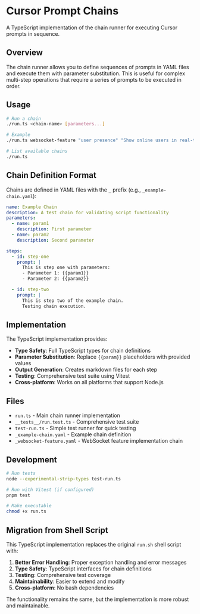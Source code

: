 # Cursor Prompt Chains

A TypeScript implementation of the chain runner for executing Cursor prompts in sequence.

## Overview

The chain runner allows you to define sequences of prompts in YAML files and execute them with parameter substitution. This is useful for complex multi-step operations that require a series of prompts to be executed in order.

## Usage

```bash
# Run a chain
./run.ts <chain-name> [parameters...]

# Example
./run.ts websocket-feature "user presence" "Show online users in real-time"

# List available chains
./run.ts
```

## Chain Definition Format

Chains are defined in YAML files with the `_` prefix (e.g., `_example-chain.yaml`):

```yaml
name: Example Chain
description: A test chain for validating script functionality
parameters:
  - name: param1
    description: First parameter
  - name: param2
    description: Second parameter

steps:
  - id: step-one
    prompt: |
      This is step one with parameters:
      - Parameter 1: {{param1}}
      - Parameter 2: {{param2}}

  - id: step-two
    prompt: |
      This is step two of the example chain.
      Testing chain execution.
```

## Implementation

The TypeScript implementation provides:

- **Type Safety**: Full TypeScript types for chain definitions
- **Parameter Substitution**: Replace `{{param}}` placeholders with provided values
- **Output Generation**: Creates markdown files for each step
- **Testing**: Comprehensive test suite using Vitest
- **Cross-platform**: Works on all platforms that support Node.js

## Files

- `run.ts` - Main chain runner implementation
- `__tests__/run.test.ts` - Comprehensive test suite
- `test-run.ts` - Simple test runner for quick testing
- `_example-chain.yaml` - Example chain definition
- `_websocket-feature.yaml` - WebSocket feature implementation chain

## Development

```bash
# Run tests
node --experimental-strip-types test-run.ts

# Run with Vitest (if configured)
pnpm test

# Make executable
chmod +x run.ts
```

## Migration from Shell Script

This TypeScript implementation replaces the original `run.sh` shell script with:

1. **Better Error Handling**: Proper exception handling and error messages
2. **Type Safety**: TypeScript interfaces for chain definitions
3. **Testing**: Comprehensive test coverage
4. **Maintainability**: Easier to extend and modify
5. **Cross-platform**: No bash dependencies

The functionality remains the same, but the implementation is more robust and maintainable.